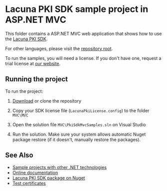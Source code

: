 Lacuna PKI SDK sample project in ASP.NET MVC
============================================

This folder contains a ASP.NET MVC web application that shows how to use the
[Lacuna PKI SDK](https://www.lacunasoftware.com/en/products/pki_sdk).

For other languages, please visit the [repository root](https://github.com/LacunaSoftware/PkiSdkSamples).

To run the samples, you will need a license. If you don't have one, request a trial license at
[our website](http://www.lacunasoftware.com/en/home/contact).

Running the project
-------------------

To run the project:

1. [Download](https://github.com/LacunaSoftware/PkiSdkSamples/archive/master.zip) or clone the repository

2. Copy your SDK license file (`LacunaPkiLicense.config`) to the folder `MVC\MVC`

3. Open the solution file `MVC\PkiSdkMvcSamples.sln` on Visual Studio

4. Run the solution. Make sure your system allows automatic Nuget package restore (if it doesn't, manually restore the packages).

See Also
--------

* [Sample projects with other .NET technologies](https://github.com/LacunaSoftware/PkiSdkSamples)
* [Online documentation](http://pki.lacunasoftware.com/Help)
* [Lacuna PKI SDK package on Nuget](https://www.nuget.org/packages/Lacuna.Pki)
* [Test certificates](../TestCertificates.md)
